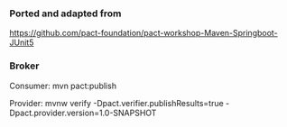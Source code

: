 
### Ported and adapted from 
https://github.com/pact-foundation/pact-workshop-Maven-Springboot-JUnit5

### Broker
Consumer:
mvn pact:publish

Provider:
mvnw verify -Dpact.verifier.publishResults=true -Dpact.provider.version=1.0-SNAPSHOT 
